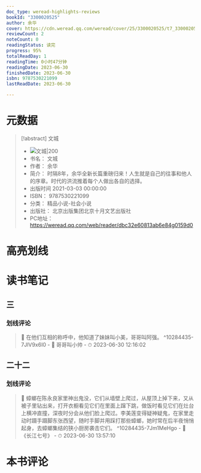 ```yaml
---
doc_type: weread-highlights-reviews
bookId: "3300020525"
author: 余华
cover: https://cdn.weread.qq.com/weread/cover/25/3300020525/t7_3300020525.jpg
reviewCount: 2
noteCount: 0
readingStatus: 读完
progress: 95%
totalReadDay: 1
readingTime: 0小时47分钟
readingDate: 2023-06-30
finishedDate: 2023-06-30
isbn: 9787530221099
lastReadDate: 2023-06-30

---
```

# 元数据
> [!abstract] 文城
> - ![ 文城|200](https://cdn.weread.qq.com/weread/cover/25/3300020525/t7_3300020525.jpg)
> - 书名： 文城
> - 作者： 余华
> - 简介： 时隔8年，余华全新长篇重磅归来！人生就是自己的往事和他人的序章。时代的洪流推着每个人做出各自的选择。
> - 出版时间 2021-03-03 00:00:00
> - ISBN： 9787530221099
> - 分类： 精品小说-社会小说
> - 出版社： 北京出版集团北京十月文艺出版社
> - PC地址：https://weread.qq.com/web/reader/dbc32e60813ab6e84g0159d0

# 高亮划线

# 读书笔记

## 三

### 划线评论
> 📌 在他们互相的称呼中，他知道了妹妹叫小美，哥哥叫阿强。  ^10284435-7JlV9x6I0
    - 💭 哥哥叫小帅
    - ⏱ 2023-06-30 12:16:02
   
## 二十二

### 划线评论
> 📌 蟑螂在陈永良家里神出鬼没，它们从墙壁上爬过，从屋顶上掉下来，又从被子里钻出来，打开衣橱看见它们在里面上蹿下跳，做饭时看见它们在灶台上横冲直撞，深夜时分会从他们脸上爬过。李美莲变得疑神疑鬼，在家里走动时蹑手蹑脚东张西望，随时手脚并用踩打那些蟑螂，她时常在后半夜悄悄起身，去蟑螂集结的狭小厨房袭击它们。  ^10284435-7Jm1MeHgo
    - 💭 《长江七号》
    - ⏱ 2023-06-30 13:57:10
   
# 本书评论
